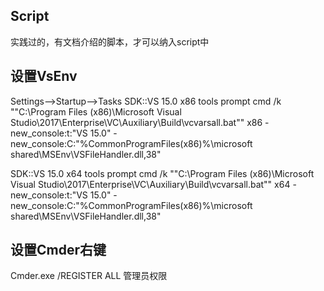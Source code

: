 ## Script
实践过的，有文档介绍的脚本，才可以纳入script中

## 设置VsEnv
Settings-->Startup-->Tasks
SDK::VS 15.0 x86 tools prompt
cmd /k ""C:\Program Files (x86)\Microsoft Visual Studio\2017\Enterprise\VC\Auxiliary\Build\vcvarsall.bat"" x86 -new_console:t:"VS 15.0" -new_console:C:"%CommonProgramFiles(x86)%\microsoft shared\MSEnv\VSFileHandler.dll,38"

SDK::VS 15.0 x64 tools prompt
cmd /k ""C:\Program Files (x86)\Microsoft Visual Studio\2017\Enterprise\VC\Auxiliary\Build\vcvarsall.bat"" x64 -new_console:t:"VS 15.0" -new_console:C:"%CommonProgramFiles(x86)%\microsoft shared\MSEnv\VSFileHandler.dll,38"

## 设置Cmder右键
Cmder.exe /REGISTER ALL 管理员权限 